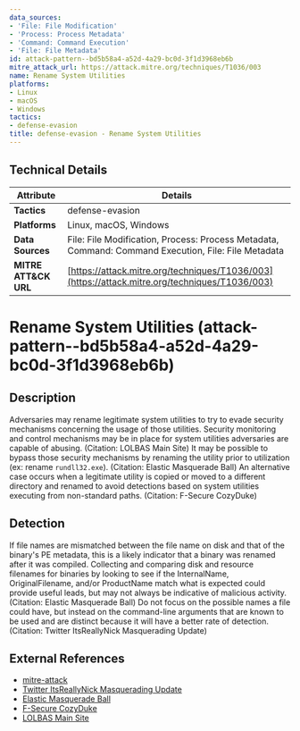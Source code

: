 ```yaml
---
data_sources:
- 'File: File Modification'
- 'Process: Process Metadata'
- 'Command: Command Execution'
- 'File: File Metadata'
id: attack-pattern--bd5b58a4-a52d-4a29-bc0d-3f1d3968eb6b
mitre_attack_url: https://attack.mitre.org/techniques/T1036/003
name: Rename System Utilities
platforms:
- Linux
- macOS
- Windows
tactics:
- defense-evasion
title: defense-evasion - Rename System Utilities
---
```


## Technical Details

| Attribute | Details |
|-----------|----------|
| **Tactics** | defense-evasion |
| **Platforms** | Linux, macOS, Windows |
| **Data Sources** | File: File Modification, Process: Process Metadata, Command: Command Execution, File: File Metadata |
| **MITRE ATT&CK URL** | [https://attack.mitre.org/techniques/T1036/003](https://attack.mitre.org/techniques/T1036/003) |

# Rename System Utilities (attack-pattern--bd5b58a4-a52d-4a29-bc0d-3f1d3968eb6b)

## Description
Adversaries may rename legitimate system utilities to try to evade security mechanisms concerning the usage of those utilities. Security monitoring and control mechanisms may be in place for system utilities adversaries are capable of abusing. (Citation: LOLBAS Main Site) It may be possible to bypass those security mechanisms by renaming the utility prior to utilization (ex: rename <code>rundll32.exe</code>). (Citation: Elastic Masquerade Ball) An alternative case occurs when a legitimate utility is copied or moved to a different directory and renamed to avoid detections based on system utilities executing from non-standard paths. (Citation: F-Secure CozyDuke)

## Detection
If file names are mismatched between the file name on disk and that of the binary's PE metadata, this is a likely indicator that a binary was renamed after it was compiled. Collecting and comparing disk and resource filenames for binaries by looking to see if the InternalName, OriginalFilename, and/or ProductName match what is expected could provide useful leads, but may not always be indicative of malicious activity. (Citation: Elastic Masquerade Ball) Do not focus on the possible names a file could have, but instead on the command-line arguments that are known to be used and are distinct because it will have a better rate of detection.(Citation: Twitter ItsReallyNick Masquerading Update)

## External References
- [mitre-attack](https://attack.mitre.org/techniques/T1036/003)
- [Twitter ItsReallyNick Masquerading Update](https://x.com/ItsReallyNick/status/1055321652777619457)
- [Elastic Masquerade Ball](https://www.elastic.co/blog/how-hunt-masquerade-ball)
- [F-Secure CozyDuke](https://www.f-secure.com/documents/996508/1030745/CozyDuke)
- [LOLBAS Main Site](https://lolbas-project.github.io/)
